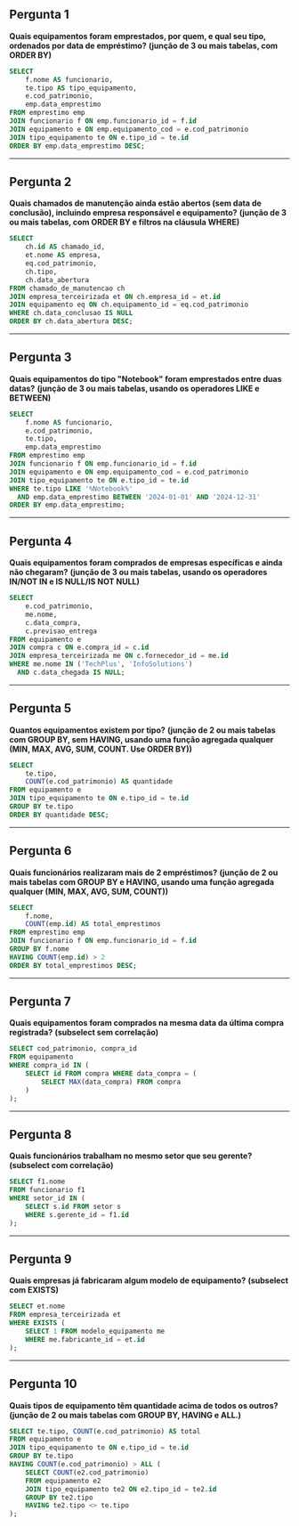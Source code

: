 ## Pergunta 1
**Quais equipamentos foram emprestados, por quem, e qual seu tipo, ordenados por data de empréstimo?**
**(junção de 3 ou mais tabelas, com ORDER BY)**
```sql
SELECT 
    f.nome AS funcionario,
    te.tipo AS tipo_equipamento,
    e.cod_patrimonio,
    emp.data_emprestimo
FROM emprestimo emp
JOIN funcionario f ON emp.funcionario_id = f.id
JOIN equipamento e ON emp.equipamento_cod = e.cod_patrimonio
JOIN tipo_equipamento te ON e.tipo_id = te.id
ORDER BY emp.data_emprestimo DESC;
```

---

## Pergunta 2
**Quais chamados de manutenção ainda estão abertos (sem data de conclusão), incluindo empresa responsável e equipamento?**
**(junção de 3 ou mais tabelas, com ORDER BY e filtros na cláusula WHERE)**
```sql
SELECT 
    ch.id AS chamado_id,
    et.nome AS empresa,
    eq.cod_patrimonio,
    ch.tipo,
    ch.data_abertura
FROM chamado_de_manutencao ch
JOIN empresa_terceirizada et ON ch.empresa_id = et.id
JOIN equipamento eq ON ch.equipamento_id = eq.cod_patrimonio
WHERE ch.data_conclusao IS NULL
ORDER BY ch.data_abertura DESC;
```

---

## Pergunta 3
**Quais equipamentos do tipo "Notebook" foram emprestados entre duas datas?**
**(junção de 3 ou mais tabelas, usando os operadores LIKE e BETWEEN)**
```sql
SELECT 
    f.nome AS funcionario,
    e.cod_patrimonio,
    te.tipo,
    emp.data_emprestimo
FROM emprestimo emp
JOIN funcionario f ON emp.funcionario_id = f.id
JOIN equipamento e ON emp.equipamento_cod = e.cod_patrimonio
JOIN tipo_equipamento te ON e.tipo_id = te.id
WHERE te.tipo LIKE '%Notebook%'
  AND emp.data_emprestimo BETWEEN '2024-01-01' AND '2024-12-31'
ORDER BY emp.data_emprestimo;
```

---

## Pergunta 4
**Quais equipamentos foram comprados de empresas específicas e ainda não chegaram?**
**(junção de 3 ou mais tabelas, usando os operadores IN/NOT IN e IS NULL/IS NOT NULL)**
```sql
SELECT 
    e.cod_patrimonio,
    me.nome,
    c.data_compra,
    c.previsao_entrega
FROM equipamento e
JOIN compra c ON e.compra_id = c.id
JOIN empresa_terceirizada me ON c.fornecedor_id = me.id
WHERE me.nome IN ('TechPlus', 'InfoSolutions')
  AND c.data_chegada IS NULL;
```

---

## Pergunta 5
**Quantos equipamentos existem por tipo?**
**(junção de 2 ou mais tabelas com GROUP BY, sem HAVING, usando uma função agregada qualquer (MIN, MAX, AVG, SUM, COUNT. Use ORDER BY))**
```sql
SELECT 
    te.tipo,
    COUNT(e.cod_patrimonio) AS quantidade
FROM equipamento e
JOIN tipo_equipamento te ON e.tipo_id = te.id
GROUP BY te.tipo
ORDER BY quantidade DESC;
```

---

## Pergunta 6
**Quais funcionários realizaram mais de 2 empréstimos?**
**(junção de 2 ou mais tabelas com GROUP BY e HAVING, usando uma função agregada qualquer (MIN, MAX, AVG, SUM, COUNT))**
```sql
SELECT 
    f.nome,
    COUNT(emp.id) AS total_emprestimos
FROM emprestimo emp
JOIN funcionario f ON emp.funcionario_id = f.id
GROUP BY f.nome
HAVING COUNT(emp.id) > 2
ORDER BY total_emprestimos DESC;
```

---

## Pergunta 7
**Quais equipamentos foram comprados na mesma data da última compra registrada?**
**(subselect sem correlação)**
```sql
SELECT cod_patrimonio, compra_id
FROM equipamento
WHERE compra_id IN (
    SELECT id FROM compra WHERE data_compra = (
        SELECT MAX(data_compra) FROM compra
    )
);
```

---

## Pergunta 8
**Quais funcionários trabalham no mesmo setor que seu gerente?**
**(subselect com correlação)**
```sql
SELECT f1.nome
FROM funcionario f1
WHERE setor_id IN (
    SELECT s.id FROM setor s
    WHERE s.gerente_id = f1.id
);
```

---

## Pergunta 9
**Quais empresas já fabricaram algum modelo de equipamento?**
**(subselect com EXISTS)**
```sql
SELECT et.nome
FROM empresa_terceirizada et
WHERE EXISTS (
    SELECT 1 FROM modelo_equipamento me
    WHERE me.fabricante_id = et.id
);
```

---

## Pergunta 10
**Quais tipos de equipamento têm quantidade acima de todos os outros?**
**(junção de 2 ou mais tabelas com GROUP BY, HAVING e ALL.)**
```sql
SELECT te.tipo, COUNT(e.cod_patrimonio) AS total
FROM equipamento e
JOIN tipo_equipamento te ON e.tipo_id = te.id
GROUP BY te.tipo
HAVING COUNT(e.cod_patrimonio) > ALL (
    SELECT COUNT(e2.cod_patrimonio)
    FROM equipamento e2
    JOIN tipo_equipamento te2 ON e2.tipo_id = te2.id
    GROUP BY te2.tipo
    HAVING te2.tipo <> te.tipo
);
```
